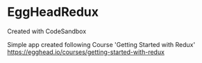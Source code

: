 # EggHeadRedux
Created with CodeSandbox

Simple app created following Course 'Getting Started with Redux' 
https://egghead.io/courses/getting-started-with-redux
